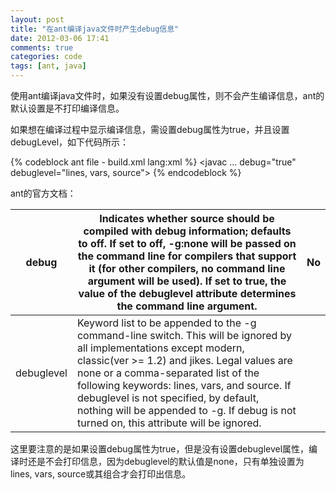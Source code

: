 ```yaml
---
layout: post
title: "在ant编译java文件时产生debug信息"
date: 2012-03-06 17:41
comments: true
categories: code
tags: [ant, java]
---
```


使用ant编译java文件时，如果没有设置debug属性，则不会产生编译信息，ant的默认设置是不打印编译信息。  
  
如果想在编译过程中显示编译信息，需设置debug属性为true，并且设置debugLevel，如下代码所示：  

{% codeblock ant file - build.xml lang:xml %}
<javac ... debug="true" debuglevel="lines, vars, source">
{% endcodeblock %}  
  
ant的官方文档：  

 debug       |  Indicates whether source should be compiled with debug information; defaults to off. If set to off, -g:none will be passed on the command line for compilers that support it (for other compilers, no command line argument will be used). If set to true, the value of the debuglevel attribute determines the command line argument.  | No  
--------------- |  ----------------------------------------------------------------------------------------------------------------------------------------------------------------------------------------------------------------------------------------------------------------------------------------------------------------------------------------------------------------------------------------------------------------------------------------------------------------------------------------------------------------------------------------------------------------------------------| ---------  
debuglevel|  Keyword list to be appended to the -g command-line switch. This will be ignored by all implementations except modern, classic(ver >= 1.2) and jikes. Legal values are none or a comma-separated list of the following keywords: lines, vars, and source. If debuglevel is not specified, by default, nothing will be appended to -g. If debug is not turned on, this attribute will be ignored. |  
  
  
这里要注意的是如果设置debug属性为true，但是没有设置debuglevel属性，编译时还是不会打印信息，因为debuglevel的默认值是none，只有单独设置为lines, vars, source或其组合才会打印出信息。  
